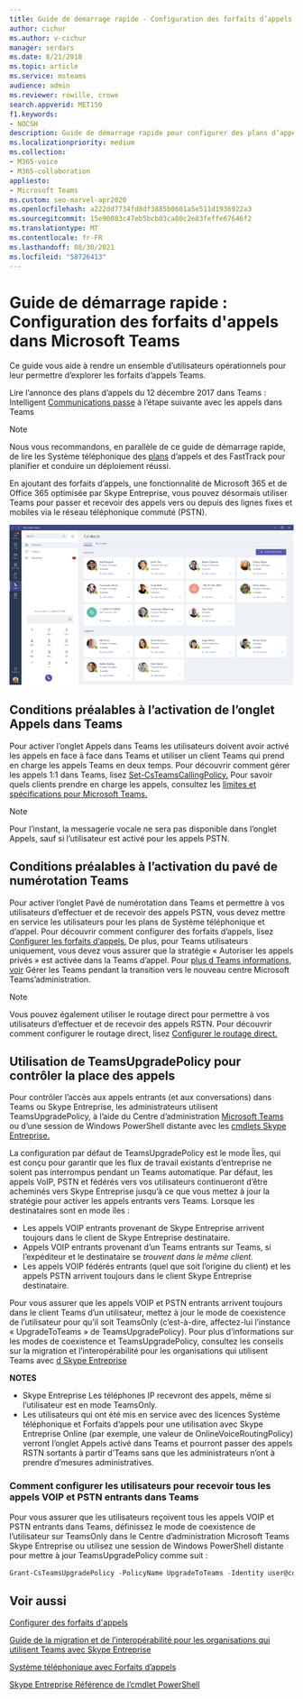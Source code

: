 ```yaml
---
title: Guide de démarrage rapide - Configuration des forfaits d’appels
author: cichur
ms.author: v-cichur
manager: serdars
ms.date: 8/21/2018
ms.topic: article
ms.service: msteams
audience: admin
ms.reviewer: rowille, crowe
search.appverid: MET150
f1.keywords:
- NOCSH
description: Guide de démarrage rapide pour configurer des plans d’appel Microsoft Teams vous pouvez rendre un ensemble d’utilisateurs opérationnel.
ms.localizationpriority: medium
ms.collection:
- M365-voice
- M365-collaboration
appliesto:
- Microsoft Teams
ms.custom: seo-marvel-apr2020
ms.openlocfilehash: a222dd7734fd8df3885b0601a5e511d1936922a3
ms.sourcegitcommit: 15e90083c47eb5bcb03ca80c2e83feffe67646f2
ms.translationtype: MT
ms.contentlocale: fr-FR
ms.lasthandoff: 08/30/2021
ms.locfileid: "58726413"
---
```

# <a name="quick-start-guide-configuring-calling-plans-in-microsoft-teams"></a>Guide de démarrage rapide : Configuration des forfaits d'appels dans Microsoft Teams

Ce guide vous aide à rendre un ensemble d’utilisateurs opérationnels pour leur permettre d’explorer les forfaits d’appels Teams.

Lire l’annonce des plans d’appels du 12 décembre 2017 dans Teams : Intelligent [Communications passe](https://aka.ms/ipyqus) à l’étape suivante avec les appels dans Teams

> [!NOTE]
> Nous vous recommandons, en parallèle de ce guide de démarrage rapide, de lire les Système téléphonique des [plans](calling-plan-landing-page.md) d’appels et des FastTrack pour planifier et conduire un déploiement réussi. [](https://aka.ms/cloudvoice)

En ajoutant des forfaits d’appels, une fonctionnalité de Microsoft 365 et de Office 365 optimisée par Skype Entreprise, vous pouvez désormais utiliser Teams pour passer et recevoir des appels vers ou depuis des lignes fixes et mobiles via le réseau téléphonique commuté (PSTN).

![Capture d’écran montrant la page Contacts dans Teams.](media/Calling_in_Teams.png)
## <a name="prerequisites-for-enabling-the-calls-tab-in-teams"></a>Conditions préalables à l’activation **de l’onglet** Appels dans Teams
Pour activer  l’onglet Appels dans Teams les utilisateurs doivent avoir activé les appels en face à face dans Teams et utiliser un client Teams qui prend en charge les appels Teams en deux temps. Pour découvrir comment gérer les appels 1:1 dans Teams, lisez [Set-CsTeamsCallingPolicy.](/powershell/module/skype/set-csteamscallingpolicy) Pour savoir quels clients prendre en charge les appels, consultez les [limites et spécifications pour Microsoft Teams.](./limits-specifications-teams.md)

> [!NOTE]
> Pour l’instant, la messagerie vocale ne sera pas disponible dans l’onglet Appels, sauf si l’utilisateur est activé pour les appels PSTN. 

## <a name="prerequisites-for-enabling-the-dial-pad-in-teams"></a>Conditions préalables à l’activation **du pavé de numérotation** Teams
Pour activer  l’onglet Pavé de numérotation dans Teams et permettre à vos utilisateurs d’effectuer et de recevoir des appels PSTN, vous devez mettre en service les utilisateurs pour les plans de Système téléphonique et d’appel. Pour découvrir comment configurer des forfaits d’appels, lisez [Configurer les forfaits d’appels.](./set-up-calling-plans.md)
De plus, pour Teams utilisateurs uniquement, vous devez vous assurer que la stratégie « Autoriser les appels privés » est activée dans la Teams d’appel. Pour [plus d Teams informations, voir](./manage-teams-skypeforbusiness-admin-center.md) Gérer les Teams pendant la transition vers le nouveau centre Microsoft Teams’administration.
> [!NOTE]
> Vous pouvez également utiliser le routage direct pour permettre à vos utilisateurs d’effectuer et de recevoir des appels RSTN. Pour découvrir comment configurer le routage direct, lisez [Configurer le routage direct.](./direct-routing-configure.md)

## <a name="using-teamsupgradepolicy-to-control-where-calls-land"></a>Utilisation de TeamsUpgradePolicy pour contrôler la place des appels
Pour contrôler l’accès aux appels entrants (et aux conversations) dans Teams ou Skype Entreprise, les administrateurs utilisent TeamsUpgradePolicy, à l’aide du Centre d’administration [Microsoft Teams](https://aka.ms/teamsadmincenter) ou d’une session de Windows PowerShell distante avec les [cmdlets Skype Entreprise.](/powershell/module/skype)


La configuration par défaut de TeamsUpgradePolicy est le mode Îles, qui est conçu pour garantir que les flux de travail existants d’entreprise ne soient pas interrompus pendant un Teams automatique. Par défaut, les appels VoIP, PSTN et fédérés vers vos utilisateurs continueront d’être acheminés vers Skype Entreprise jusqu’à ce que vous mettez à jour la stratégie pour activer les appels entrants vers Teams.  Lorsque les destinataires sont en mode îles :

 - Les appels VOIP entrants provenant de Skype Entreprise arrivent toujours dans le client de Skype Entreprise destinataire.
 - Appels VOIP entrants provenant d’un Teams entrants sur Teams, si l’expéditeur et le destinataire se *trouvent dans le même client.*
 - Les appels VOIP fédérés entrants (quel que soit l’origine du client) et les appels PSTN arrivent toujours dans le client Skype Entreprise destinataire.
 
Pour vous assurer que les appels VOIP et PSTN entrants arrivent toujours dans le client Teams d’un utilisateur, mettez à jour le mode de coexistence de l’utilisateur pour qu’il soit TeamsOnly (c’est-à-dire, affectez-lui l’instance « UpgradeToTeams » de TeamsUpgradePolicy).  Pour plus d’informations sur les modes de coexistence et TeamsUpgradePolicy, consultez les conseils sur la migration et l’interopérabilité pour les organisations qui utilisent Teams avec [d Skype Entreprise](./migration-interop-guidance-for-teams-with-skype.md)

**NOTES**
 - Skype Entreprise Les téléphones IP recevront des appels, même si l’utilisateur est en mode TeamsOnly.  
 - Les utilisateurs qui ont été mis en service avec des licences Système téléphonique et Forfaits d’appels pour une utilisation avec Skype Entreprise Online (par exemple, une valeur de OnlineVoiceRoutingPolicy) verront l’onglet Appels activé dans Teams et pourront passer des appels RSTN sortants à partir d’Teams sans que les administrateurs n’ont à prendre d’mesures administratives.


### <a name="how-to-configure-users-to-receive-all-incoming-voip-and-pstn-calls-in-teams"></a>Comment configurer les utilisateurs pour recevoir tous les appels VOIP et PSTN entrants dans Teams
Pour vous assurer que les utilisateurs reçoivent tous les appels VOIP et PSTN entrants dans Teams, définissez le mode de coexistence de l’utilisateur sur TeamsOnly dans le Centre d’administration Microsoft Teams Skype Entreprise ou utilisez une session de Windows PowerShell distante pour mettre à jour TeamsUpgradePolicy comme suit :

```powershell
Grant-CsTeamsUpgradePolicy -PolicyName UpgradeToTeams -Identity user@contoso.com
```

## <a name="see-also"></a>Voir aussi
[Configurer des forfaits d'appels](/SkypeForBusiness/what-are-calling-plans-in-office-365/set-up-calling-plans)

[Guide de la migration et de l’interopérabilité pour les organisations qui utilisent Teams avec Skype Entreprise](./migration-interop-guidance-for-teams-with-skype.md)

[Système téléphonique avec Forfaits d’appels](calling-plan-landing-page.md)

[Skype Entreprise Référence de l’cmdlet PowerShell](/powershell/module/skype)
